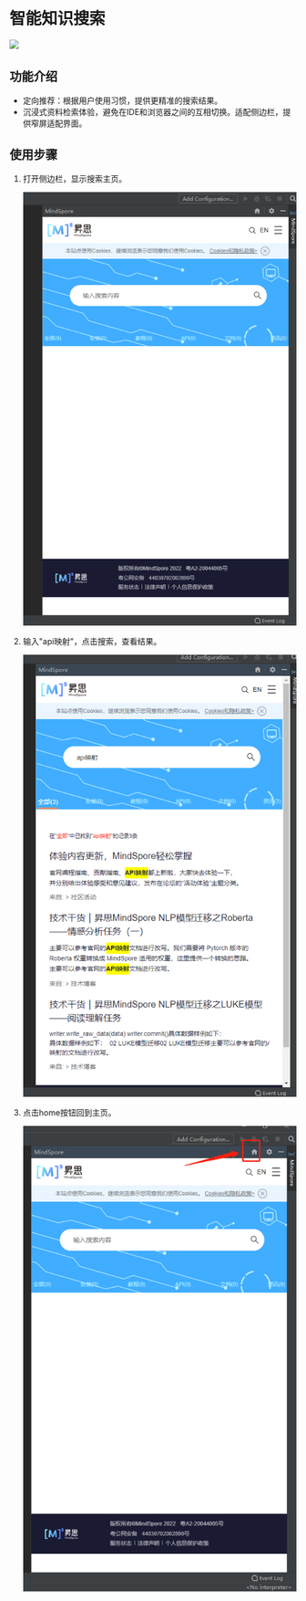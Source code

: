 # 智能知识搜索

<a href="https://gitee.com/mindspore/docs/blob/master/docs/devtoolkit/docs/source_zh_cn/knowledge_search.md" target="_blank"><img src="https://mindspore-website.obs.cn-north-4.myhuaweicloud.com/website-images/master/resource/_static/logo_source.png"></a>

## 功能介绍

* 定向推荐：根据用户使用习惯，提供更精准的搜索结果。
* 沉浸式资料检索体验，避免在IDE和浏览器之间的互相切换。适配侧边栏，提供窄屏适配界面。

## 使用步骤

1. 打开侧边栏，显示搜索主页。

   ![img](images/clip_image072.jpg)

2. 输入"api映射"，点击搜索，查看结果。

   ![img](images/clip_image074.jpg)

3. 点击home按钮回到主页。

   ![img](images/clip_image076.jpg)